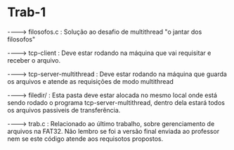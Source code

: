 # Trab-1

----> filosofos.c : Solução ao desafio de multithread "o jantar dos filosofos"

----> tcp-client : Deve estar rodando na máquina que vai requisitar e receber o arquivo.

----> tcp-server-multithread : Deve estar rodando na máquina que guarda os arquivos e atende as requisições de modo multithread

----> filedir/ : Esta pasta deve estar alocada no mesmo local onde está sendo rodado o programa tcp-server-multithread,
                 dentro dela estará todos os arquivos passiveis de transferência.
                 
----> trab.c : Relacionado ao último trabalho, sobre gerenciamento de arquivos na FAT32. Não lembro se foi a versão final enviada 
               ao professor nem se este código atende aos requisotos propostos.
